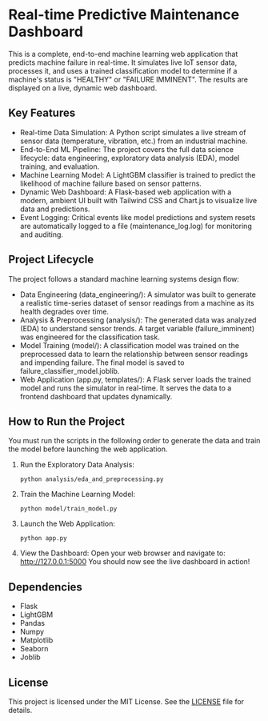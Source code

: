# Real-time Predictive Maintenance Dashboard

This is a complete, end-to-end machine learning web application that predicts machine failure in real-time. It simulates live IoT sensor data, processes it, and uses a trained classification model to determine if a machine's status is "HEALTHY" or "FAILURE IMMINENT". The results are displayed on a live, dynamic web dashboard.

## Key Features

- Real-time Data Simulation: A Python script simulates a live stream of sensor data (temperature, vibration, etc.) from an industrial machine.
- End-to-End ML Pipeline: The project covers the full data science lifecycle: data engineering, exploratory data analysis (EDA), model training, and evaluation.
- Machine Learning Model: A LightGBM classifier is trained to predict the likelihood of machine failure based on sensor patterns.
- Dynamic Web Dashboard: A Flask-based web application with a modern, ambient UI built with Tailwind CSS and Chart.js to visualize live data and predictions.
- Event Logging: Critical events like model predictions and system resets are automatically logged to a file (maintenance_log.log) for monitoring and auditing.

## Project Lifecycle

The project follows a standard machine learning systems design flow:

- Data Engineering (data_engineering/): A simulator was built to generate a realistic time-series dataset of sensor readings from a machine as its health degrades over time.
- Analysis & Preprocessing (analysis/): The generated data was analyzed (EDA) to understand sensor trends. A target variable (failure_imminent) was engineered for the classification task.
- Model Training (model/): A classification model was trained on the preprocessed data to learn the relationship between sensor readings and impending failure. The final model is saved to failure_classifier_model.joblib.
- Web Application (app.py, templates/): A Flask server loads the trained model and runs the simulator in real-time. It serves the data to a frontend dashboard that updates dynamically.

## How to Run the Project

You must run the scripts in the following order to generate the data and train the model before launching the web application.

1. Run the Exploratory Data Analysis:
    ```
    python analysis/eda_and_preprocessing.py
    ```
2. Train the Machine Learning Model:
    ```
    python model/train_model.py
    ```
3. Launch the Web Application:
    ```
    python app.py
    ```
4. View the Dashboard:
    Open your web browser and navigate to: http://127.0.0.1:5000
    You should now see the live dashboard in action!

## Dependencies

- Flask
- LightGBM
- Pandas
- Numpy
- Matplotlib
- Seaborn
- Joblib

## License

This project is licensed under the MIT License. See the [LICENSE](LICENSE) file for details.